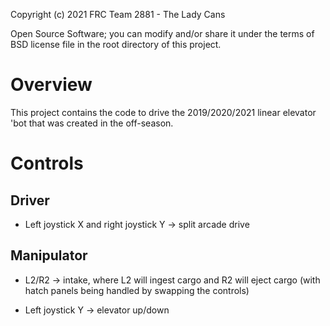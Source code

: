 Copyright (c) 2021 FRC Team 2881 - The Lady Cans

Open Source Software; you can modify and/or share it under the terms of BSD
license file in the root directory of this project.

# Overview

This project contains the code to drive the 2019/2020/2021 linear elevator
'bot that was created in the off-season.

# Controls

## Driver

* Left joystick X and right joystick Y -> split arcade drive

## Manipulator

* L2/R2 -> intake, where L2 will ingest cargo and R2 will eject cargo (with
  hatch panels being handled by swapping the controls)

* Left joystick Y -> elevator up/down
